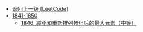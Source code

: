 - [返回上一级 [LeetCode]](LeetCode/)
- [1841-1850](LeetCode/1841-1850/)
  - [1846. 减小和重新排列数组后的最大元素（中等）](LeetCode/1841-1850/1846.%20减小和重新排列数组后的最大元素（中等）.md)
